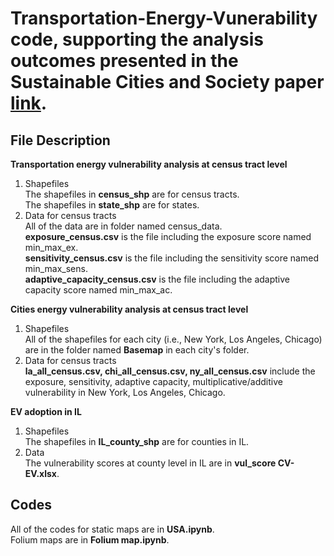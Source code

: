 # Transportation-Energy-Vunerability code, supporting the analysis outcomes presented in the Sustainable Cities and Society paper [link](https://doi.org/10.1016/j.scs.2022.103805).
## File Description    
**Transportation energy vulnerability analysis at census tract level**
1. Shapefiles  
The shapefiles in **census_shp** are for census tracts.      
The shapefiles in **state_shp** are for states.
2. Data for census tracts  
All of the data are in folder named census_data.       
**exposure_census.csv** is the file including the exposure score named min_max_ex.    
**sensitivity_census.csv** is the file including the sensitivity score named min_max_sens.    
**adaptive_capacity_census.csv** is the file including the adaptive capacity score named min_max_ac.     
    
**Cities energy vulnerability analysis at census tract level**
1. Shapefiles    
All of the shapefiles for each city (i.e., New York, Los Angeles, Chicago) are in the folder named **Basemap** in each city's folder.    
2. Data for census tracts    
**la_all_census.csv, chi_all_census.csv, ny_all_census.csv** include the exposure, sensitivity, adaptive capacity, multiplicative/additive vulnerability in New York, Los Angeles, Chicago.

**EV adoption in IL**
1. Shapefiles    
The shapefiles in **IL_county_shp** are for counties in IL.   
2. Data    
The vulnerability scores at county level in IL are in **vul_score CV-EV.xlsx**.
     
## Codes
All of the codes for static maps are in **USA.ipynb**.    
Folium maps are in **Folium map.ipynb**.
